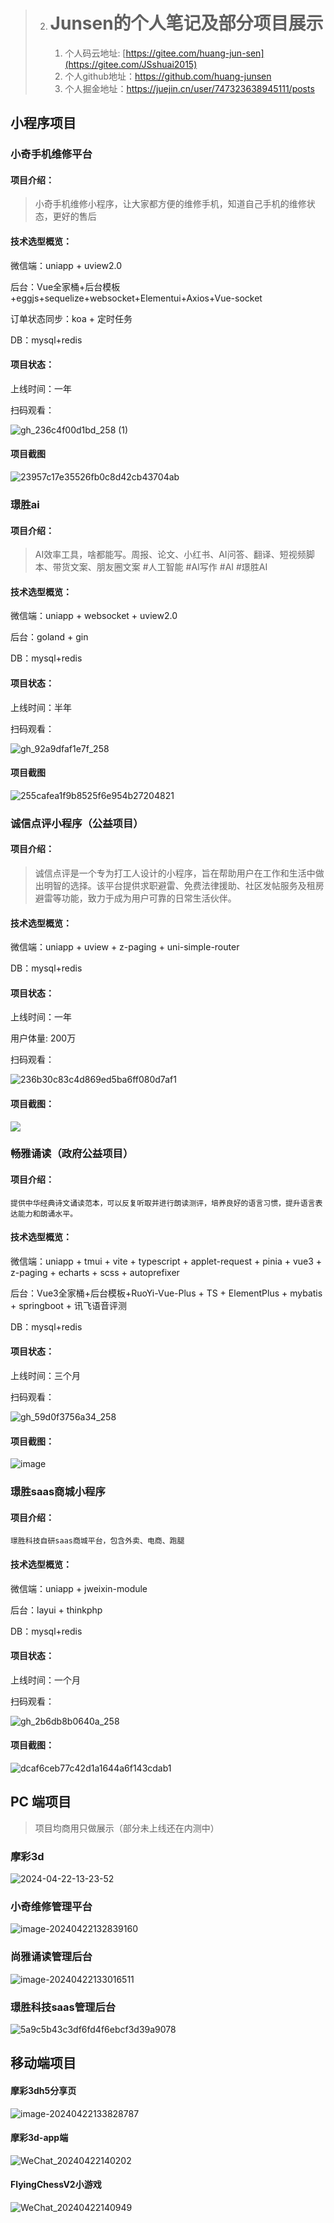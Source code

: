 > 2. # Junsen的个人笔记及部分项目展示
>
>    1. 个人码云地址: [https://gitee.com/huang-jun-sen](https://gitee.com/JSshuai2015)
>    2. 个人github地址：https://github.com/huang-junsen
>    3. 个人掘金地址：https://juejin.cn/user/747323638945111/posts
>
>

## 小程序项目

### 小奇手机维修平台

#### 项目介绍：

> 小奇手机维修小程序，让大家都方便的维修手机，知道自己手机的维修状态，更好的售后

#### 技术选型概览： 

微信端：uniapp + uview2.0

后台：Vue全家桶+后台模板+eggjs+sequelize+websocket+Elementui+Axios+Vue-socket

订单状态同步：koa + 定时任务

DB：mysql+redis 

#### 项目状态：

上线时间：一年

扫码观看：

![gh_236c4f00d1bd_258 (1)](https://tuchuang.junsen.online/i/2024/04/22/kckgux-2.jpg)

#### 项目截图

![23957c17e35526fb0c8d42cb43704ab](https://tuchuang.junsen.online/i/2024/04/22/kdrdxk-2.jpg)

### 璟胜ai

#### 项目介绍：

> AI效率工具，啥都能写。周报、论文、小红书、AI问答、翻译、短视频脚本、带货文案、朋友圈文案 #人工智能 #AI写作 #AI #璟胜AI

#### 技术选型概览： 

微信端：uniapp + websocket + uview2.0

后台：goland + gin

DB：mysql+redis 

#### 项目状态：

上线时间：半年

扫码观看：

![gh_92a9dfaf1e7f_258](https://tuchuang.junsen.online/i/2024/04/22/kfddzk-2.jpg)



#### 项目截图

![255cafea1f9b8525f6e954b27204821](https://tuchuang.junsen.online/i/2024/04/22/kfba6o-2.jpg)

### 诚信点评小程序（公益项目）

#### 项目介绍：

> 诚信点评是一个专为打工人设计的小程序，旨在帮助用户在工作和生活中做出明智的选择。该平台提供求职避雷、免费法律援助、社区发帖服务及租房避雷等功能，致力于成为用户可靠的日常生活伙伴。

#### 技术选型概览： 

微信端：uniapp + uview +  z-paging + uni-simple-router

DB：mysql+redis 

#### 项目状态：

上线时间：一年

用户体量: 200万

扫码观看：

![236b30c83c4d869ed5ba6ff080d7af1](https://tuchuang.junsen.online/i/2024/04/22/lv8qyg-2.jpg)

#### 项目截图：

![](https://tuchuang.junsen.online/i/2024/04/22/ktwg6g-2.png)

### 畅雅诵读（政府公益项目）

#### 项目介绍：

```
提供中华经典诗文诵读范本，可以反复听取并进行朗读测评，培养良好的语言习惯，提升语言表达能力和朗诵水平。
```

#### 技术选型概览： 

微信端：uniapp + tmui + vite + typescript + applet-request + pinia + vue3 + z-paging + echarts + scss + autoprefixer

后台：Vue3全家桶+后台模板+RuoYi-Vue-Plus \+ TS + ElementPlus + mybatis + springboot + 讯飞语音评测

DB：mysql+redis 

#### 项目状态：

上线时间：三个月

扫码观看：

![gh_59d0f3756a34_258](https://tuchuang.junsen.online/i/2024/04/22/km43jr-2.jpg)

#### 项目截图：

![image](https://tuchuang.junsen.online/i/2024/04/22/kp3n72-2.png)



### 璟胜saas商城小程序

#### 项目介绍：

```
璟胜科技自研saas商城平台，包含外卖、电商、跑腿
```

#### 技术选型概览： 

微信端：uniapp + jweixin-module

后台：layui + thinkphp

DB：mysql+redis 

#### 项目状态：

上线时间：一个月

扫码观看：

![gh_2b6db8b0640a_258](https://tuchuang.junsen.online/i/2024/04/22/lswyjd-2.jpg)

#### 项目截图：

![dcaf6ceb77c42d1a1644a6f143cdab1](https://tuchuang.junsen.online/i/2024/04/22/ltg4x4-2.jpg)



##  PC 端项目

> 项目均商用只做展示（部分未上线还在内测中）

### 摩彩3d

![2024-04-22-13-23-52](https://tuchuang.junsen.online/i/2024/04/22/ly7yrx-2.gif)

### 小奇维修管理平台

![image-20240422132839160](https://tuchuang.junsen.online/i/2024/04/22/lyuzk7-2.png)

### 尚雅诵读管理后台

![image-20240422133016511](https://tuchuang.junsen.online/i/2024/04/22/lzx9ha-2.png)

### 璟胜科技saas管理后台

![5a9c5b43c3df6fd4f6ebcf3d39a9078](https://tuchuang.junsen.online/i/2024/04/22/m0q84o-2.png)

## 移动端项目

#### 摩彩3dh5分享页

![image-20240422133828787](https://tuchuang.junsen.online/i/2024/04/22/m4r7j0-2.png)

#### 摩彩3d-app端

![WeChat_20240422140202](https://tuchuang.junsen.online/i/2024/04/22/n7dsee.gif)

#### FlyingChessV2小游戏

![WeChat_20240422140949](https://tuchuang.junsen.online/i/2024/04/22/nbtq0h.gif)